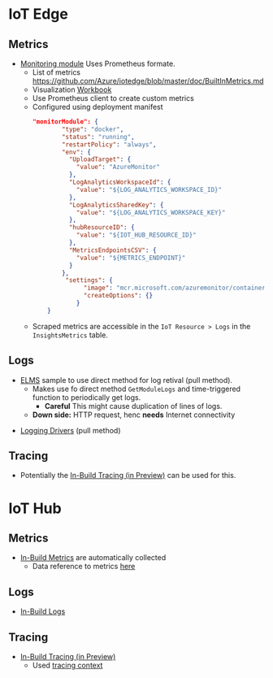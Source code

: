 # IoT Edge
## Metrics
*  [Monitoring module](https://docs.microsoft.com/en-us/azure/iot-edge/how-to-collect-and-transport-metrics?view=iotedge-2020-11)
 Uses Prometheus formate.
    * List of metrics https://github.com/Azure/iotedge/blob/master/doc/BuiltInMetrics.md
    * Visualization [Workbook](https://docs.microsoft.com/en-us/azure/iot-edge/how-to-explore-curated-visualizations?view=iotedge-2020-11&tabs=devices%2Cmessaging)
    * Use Prometheus client to create custom metrics
    * Configured using deployment manifest 
      ```json
      "monitorModule": {
              "type": "docker",
              "status": "running",
              "restartPolicy": "always",
              "env": {
                "UploadTarget": {
                  "value": "AzureMonitor"
                },
                "LogAnalyticsWorkspaceId": {
                  "value": "${LOG_ANALYTICS_WORKSPACE_ID}"
                },
                "LogAnalyticsSharedKey": {
                  "value": "${LOG_ANALYTICS_WORKSPACE_KEY}"
                },
                "hubResourceID": {
                  "value": "${IOT_HUB_RESOURCE_ID}"
                },
                "MetricsEndpointsCSV": {
                  "value": "${METRICS_ENDPOINT}"
                }
              },
               "settings": {
                    "image": "mcr.microsoft.com/azuremonitor/containerinsights/ciprod:iot-0.1.3.3",
                    "createOptions": {}
                  }
          }
      ```
    * Scraped metrics are accessible in the `IoT Resource > Logs` in the `InsightsMetrics` table.

## Logs
* [ELMS](https://docs.microsoft.com/en-us/azure/iot-edge/how-to-retrieve-iot-edge-logs?view=iotedge-2020-11) sample to use direct method for log retival (pull method).
    * Makes use fo direct method `GetModuleLogs` and time-triggered function to periodically get logs. 
        * **Careful** This might cause duplication of lines of logs.
    * **Down side:** HTTP request, henc **needs** Internet connectivity 
- [Logging Drivers](https://github.com/suneetnangia/iot-edge-logging-fluentd) (pull method)

## Tracing
* Potentially the [In-Build Tracing (in Preview)](https://docs.microsoft.com/en-us/azure/iot-hub/iot-hub-distributed-tracing) can be used for this. 



# IoT Hub
## Metrics
* [In-Build Metrics](https://docs.microsoft.com/en-us/azure/iot-hub/monitor-iot-hub) are automatically collected
    * Data reference to metrics [here](https://docs.microsoft.com/en-us/azure/iot-hub/monitor-iot-hub-reference)

## Logs
- [In-Build Logs](https://docs.microsoft.com/en-us/azure/iot-hub/monitor-iot-hub#collection-and-routing)

## Tracing
* [In-Build Tracing (in Preview)](https://docs.microsoft.com/en-us/azure/iot-hub/iot-hub-distributed-tracing)
    * Used [tracing context](https://github.com/w3c/trace-context)